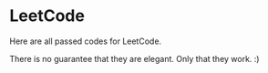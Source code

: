 # LeetCode

Here are all passed codes for LeetCode.

There is no guarantee that they are elegant. Only that they work. :)
